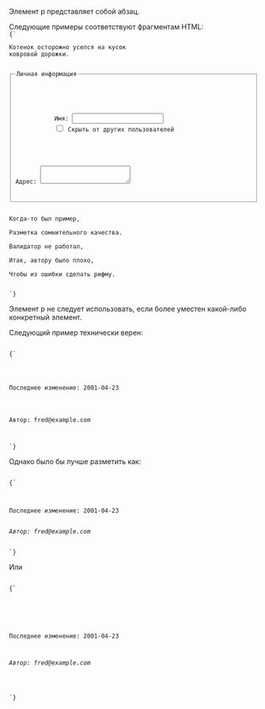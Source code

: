 <p>
    Элемент <LE>p</LE> представляет собой абзац.
</p>

<ExampleBox>
	Следующие примеры соответствуют фрагментам HTML:

<Code>
{`
<p>Котенок осторожно уселся на кусок
ковровой дорожки.</p>
<fieldset>
	 <legend>Личная информация</legend>
	 <p>
		   <label>Имя: <input name="n"></label>
		   <label><input name="anon" type="checkbox"> Скрыть от других пользователей</label>
	 </p>
	 <p><label>Адрес: <textarea name="a"></textarea></label></p>
</fieldset>
<p>Когда-то был пример, <br>
Разметка сомнительного качества. <br>
Валидатор не работал, <br>
Итак, автору было плохо, <br>
Чтобы из ошибки сделать рифму.</p>
`}
</Code>

</ExampleBox>

<p>
    Элемент <LE>p</LE> не следует использовать, если более уместен какой-либо конкретный элемент.
</p>

<ExampleBox>

Следующий пример технически верен:

<Code>
{`
<section>
	 <!-- ... -->
	 <p>Последнее изменение: 2001-04-23</p>
	 <p>Автор: fred@example.com</p>
</section>
`}
</Code>

Однако было бы лучше разметить как:

<Code>
{`
<section>
	 <!-- ... -->
	 <footer>Последнее изменение: 2001-04-23</footer>
	 <address>Автор: fred@example.com</address>
</section>
`}
</Code>

Или

<Code>
{`
<section>
	 <!-- ... -->
	 <footer>
	  <p>Последнее изменение: 2001-04-23</p>
	  <address>Автор: fred@example.com</address>
 </footer>
</section>
`}
</Code>

</ExampleBox>







